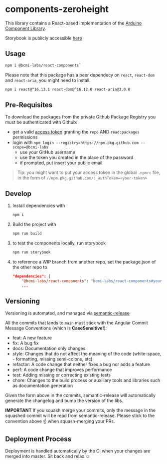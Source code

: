 # components-zeroheight

This library contains a React-based implementation of the [Arduino Component Library](https://www.figma.com/file/euysycI6QhSSbN7Qvguce8/🎛UI-Controls).

Storybook is publicly accessible [here](https://bcmi-labs.github.io/react-components/)

## Usage

```sh
npm i @bcmi-labs/react-components`
```

Please note that this package has a peer dependecy on `react`, `react-dom` and `react-aria`, you might need to install.

```sh
npm i react@^16.13.1 react-dom@^16.12.0 react-aria@3.0.0
```

## Pre-Requisites

To download the packages from the private Github Package Registry you must be authenticated with Github:
- get a valid [access token](https://github.com/settings/tokens/) granting the `repo` AND `read:packages` permissions
- login with `npm login --registry=https://npm.pkg.github.com --scope=@bcmi-labs`
  - use your GitHub username
  - use the token you created in the place of the password
  - if prompted, put insert your public email

> Tip: you might want to put your access token in the global `.npmrc` file, in the form of `//npm.pkg.github.com/:_authToken=<your-token>`

## Develop

1. Install dependencies with 
    ```sh
    npm i
    ```

2. Build the project with 

    ```sh
    npm run build
    ```

3. to test the components locally, run storybook

    ```sh
    npm run storybook
    ```

4. to reference a WIP branch from another repo, set the package.json of the other repo to
    ```json
    "dependencies": {
        "@bcmi-labs/react-components": "bcmi-labs/react-components#your-branch",
        ...
    ```

## Versioning

Versioning is automated, and managed via [semantic-release](https://github.com/semantic-release/)

All the commits that lands to `main` must stick with the Angular Commit Message Conventions (which is **CaseSensitive!**):

- feat: A new feature
- fix: A bug fix
- docs: Documentation only changes
- style: Changes that do not affect the meaning of the code (white-space, - formatting, missing semi-colons, etc)
- refactor: A code change that neither fixes a bug nor adds a feature
- perf: A code change that improves performance
- test: Adding missing or correcting existing tests
- chore: Changes to the build process or auxiliary tools and libraries such as documentation generation

Given the form above in the commits, semantic-release will automatically generate the changelog and bump the version of the libs.

**IMPORTANT**
If you squash merge your commits, only the message in the squashed commit will be read from semantic-release.
Please stick to the convention above ☝️ when squash-merging your PRs.


## Deployment Process
 
Deployment is handled automatically by the CI when your changes are merged into master. Sit back and relax ☺️